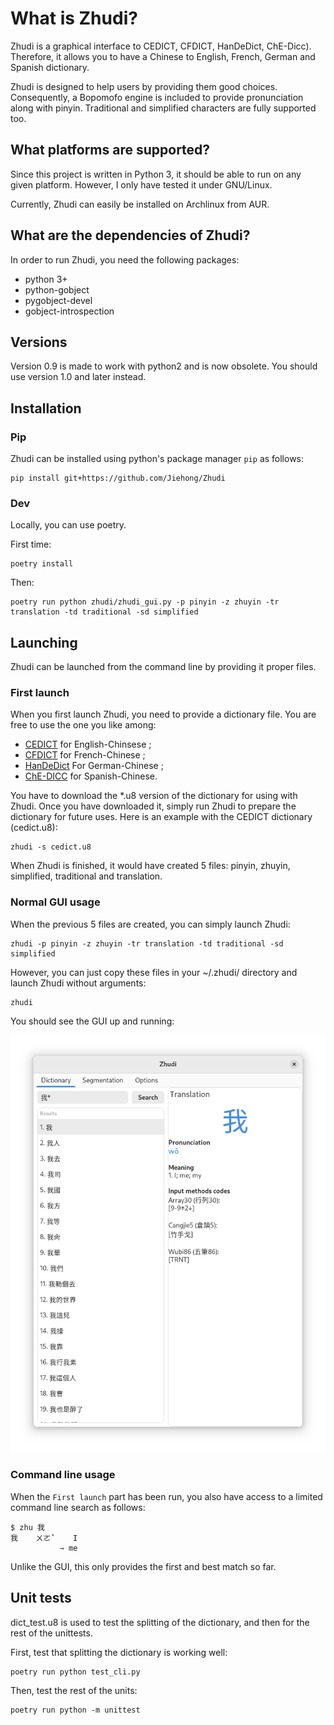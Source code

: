 # What is Zhudi?
Zhudi is a graphical interface to CEDICT, CFDICT, HanDeDict, ChE-Dicc). Therefore, it allows you to have a Chinese to English, French, German and Spanish dictionary.

Zhudi is designed to help users by providing them good choices. Consequently, a Bopomofo engine is included to provide pronunciation along with pinyin. Traditional and simplified characters are fully supported too.

## What platforms are supported?
Since this project is written in Python 3, it should be able to run on any given platform. However, I only have tested it under GNU/Linux.

Currently, Zhudi can easily be installed on Archlinux from AUR.

## What are the dependencies of Zhudi?
In order to run Zhudi, you need the following packages:
* python 3+
* python-gobject
* pygobject-devel
* gobject-introspection

## Versions

Version 0.9 is made to work with python2 and is now obsolete. You should use version 1.0 and later instead.

## Installation

### Pip

Zhudi can be installed using python's package manager `pip` as follows:

    pip install git+https://github.com/Jiehong/Zhudi

### Dev

Locally, you can use poetry.

First time:

    poetry install

Then:

    poetry run python zhudi/zhudi_gui.py -p pinyin -z zhuyin -tr translation -td traditional -sd simplified

## Launching

Zhudi can be launched from the command line by providing it proper files.

### First launch
When you first launch Zhudi, you need to provide a dictionary file. You are free to use the one you like among:
* [CEDICT](http://www.mdbg.net/chindict/chindict.php?page=cedict) for English-Chinsese ;
* [CFDICT](http://www.chine-informations.com/chinois/open/CFDICT/) for French-Chinese ;
* [HanDeDict](http://www.handedict.de/chinesisch_deutsch.php) For German-Chinese ;
* [ChE-DICC](http://cc-chedicc.wikispaces.com/) for Spanish-Chinese.

You have to download the *.u8 version of the dictionary for using with Zhudi. Once you have downloaded it, simply run Zhudi to prepare the dictionary for future uses. Here is an example with the CEDICT dictionary (cedict.u8):

    zhudi -s cedict.u8

When Zhudi is finished, it would have created 5 files: pinyin, zhuyin, simplified, traditional and translation.

### Normal GUI usage
When the previous 5 files are created, you can simply launch Zhudi:

    zhudi -p pinyin -z zhuyin -tr translation -td traditional -sd simplified

However, you can just copy these files in your ~/.zhudi/ directory and launch Zhudi without arguments:

    zhudi

You should see the GUI up and running:

![GUI screenshot](gui_screenshot.png)

### Command line usage
When the `First launch` part has been run, you also have access to a limited command line search as follows:

    $ zhu 我
    我    ㄨㄛˇ    I
               ⇾ me

Unlike the GUI, this only provides the first and best match so far.

## Unit tests
dict_test.u8 is used to test the splitting of the dictionary, and then for the rest of the unittests.

First, test that splitting the dictionary is working well:

    poetry run python test_cli.py

Then, test the rest of the units:

    poetry run python -m unittest
